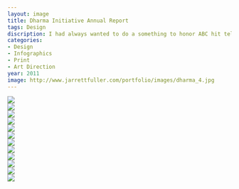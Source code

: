 ```yaml
---
layout: image
title: Dharma Initiative Annual Report
tags: Design
discription: I had always wanted to do a something to honor ABC hit television show LOST. One part of the show that always fascinated me was the DHARMA Initiative, a fictitious organization steeped in mystery. I thought it'd be interesting to take the mystery surrounding DHARMA and create an annual report for the company.
categories:
- Design
- Infographics
- Print
- Art Direction
year: 2011
image: http://www.jarrettfuller.com/portfolio/images/dharma_4.jpg
---
```


<img src="http://www.jarrettfuller.com/portfolio/images/dharma_1.jpg">
<div class="images-left"><img src="http://www.jarrettfuller.com/portfolio/images/dharma_2.jpg"></div>
<div class="images-right"><img src="http://www.jarrettfuller.com/portfolio/images/dharma_3.jpg"></div>
<img src="http://www.jarrettfuller.com/portfolio/images/dharma_4.jpg">
<div class="images-left"><img src="http://www.jarrettfuller.com/portfolio/images/dharma_5.jpg"></div>
<div class="images-right"><img src="http://www.jarrettfuller.com/portfolio/images/dharma_6.jpg"></div>
<div class="images-left"><img src="http://www.jarrettfuller.com/portfolio/images/dharma_7.jpg"></div>
<div class="images-right"><img src="http://www.jarrettfuller.com/portfolio/images/dharma_8.jpg"></div>
<div class="images-left"><img src="http://www.jarrettfuller.com/portfolio/images/dharma_9.jpg"></div>
<div class="images-right"><img src="http://www.jarrettfuller.com/portfolio/images/dharma_10.jpg"></div>
<div class="images-left"><img src="http://www.jarrettfuller.com/portfolio/images/dharma_11.jpg"></div>
<div class="images-right"><img src="http://www.jarrettfuller.com/portfolio/images/dharma_12.jpg"></div>
